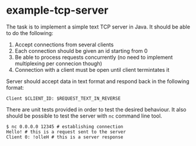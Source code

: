 # example-tcp-server

The task is to implement a simple text TCP server in Java. It should be able to do the following:

1. Accept connections from several clients
2. Each connection should be given an id starting from 0
3. Be able to process requests concurrently (no need to implement multiplexing per connecion though)
4. Connection with a client must be open until client termintates it

Server should accept data in text format and respond back in the following format:
```
Client $CLIENT_ID: $REQUEST_TEXT_IN_REVERSE
```

There are unit tests provided in order to test the desired behaviour. It also should be possible to test the server with `nc` command line tool. 
```
$ nc 0.0.0.0 12345 # establishing connection
Hello! # this is a request sent to the server
Client 0: !olleH # this is a server response
```
